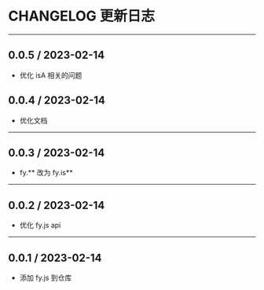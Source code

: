 # CHANGELOG 更新日志

---

## 0.0.5 / 2023-02-14

- 优化 isA 相关的问题

## 0.0.4 / 2023-02-14

- 优化文档

---

## 0.0.3 / 2023-02-14

- fy.** 改为 fy.is**

---

## 0.0.2 / 2023-02-14

- 优化 fy.js api

---

## 0.0.1 / 2023-02-14

- 添加 fy.js 到仓库
